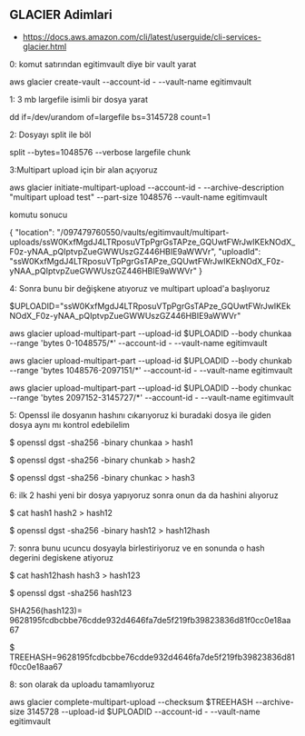 ## GLACIER Adimlari
 - https://docs.aws.amazon.com/cli/latest/userguide/cli-services-glacier.html


0: komut satırından egitimvault diye bir vault yarat

aws glacier create-vault --account-id - --vault-name egitimvault

1: 3 mb largefile isimli bir dosya yarat

dd if=/dev/urandom of=largefile bs=3145728 count=1

2: Dosyayı split ile böl 

split --bytes=1048576 --verbose largefile chunk

3:Multipart upload için bir alan açıyoruz

aws glacier initiate-multipart-upload --account-id - --archive-description "multipart upload test" --part-size 1048576 --vault-name egitimvault

komutu sonucu

{
    "location": "/097479760550/vaults/egitimvault/multipart-uploads/ssW0KxfMgdJ4LTRposuVTpPgrGsTAPze_GQUwtFWrJwIKEkNOdX_F0z-yNAA_pQIptvpZueGWWUszGZ446HBIE9aWWVr",
    "uploadId": "ssW0KxfMgdJ4LTRposuVTpPgrGsTAPze_GQUwtFWrJwIKEkNOdX_F0z-yNAA_pQIptvpZueGWWUszGZ446HBIE9aWWVr"
}

4: Sonra bunu bir değişkene atıyoruz ve multipart upload'a başlıyoruz

$UPLOADID="ssW0KxfMgdJ4LTRposuVTpPgrGsTAPze_GQUwtFWrJwIKEkNOdX_F0z-yNAA_pQIptvpZueGWWUszGZ446HBIE9aWWVr"


aws glacier upload-multipart-part --upload-id $UPLOADID --body chunkaa --range 'bytes 0-1048575/*' --account-id - --vault-name egitimvault

aws glacier upload-multipart-part --upload-id $UPLOADID --body chunkab --range 'bytes 1048576-2097151/*' --account-id - --vault-name egitimvault

aws glacier upload-multipart-part --upload-id $UPLOADID --body chunkac --range 'bytes 2097152-3145727/*' --account-id - --vault-name egitimvault

5: Openssl ile dosyanın hashını cıkarıyoruz ki buradaki dosya ile giden dosya aynı mı kontrol edebilelim

$ openssl dgst -sha256 -binary chunkaa > hash1

$ openssl dgst -sha256 -binary chunkab > hash2

$ openssl dgst -sha256 -binary chunkac > hash3

6: ilk 2 hashi yeni bir dosya yapıyoruz sonra onun da da hashini alıyoruz

$ cat hash1 hash2 > hash12

$ openssl dgst -sha256 -binary hash12 > hash12hash

7: sonra bunu ucuncu dosyayla birlestiriyoruz ve en sonunda o hash degerini degiskene atiyoruz

$ cat hash12hash hash3 > hash123

$ openssl dgst -sha256 hash123

SHA256(hash123)= 9628195fcdbcbbe76cdde932d4646fa7de5f219fb39823836d81f0cc0e18aa67

$ TREEHASH=9628195fcdbcbbe76cdde932d4646fa7de5f219fb39823836d81f0cc0e18aa67


8: son olarak da uploadu tamamlıyoruz 

aws glacier complete-multipart-upload --checksum $TREEHASH --archive-size 3145728 --upload-id $UPLOADID --account-id - --vault-name egitimvault
